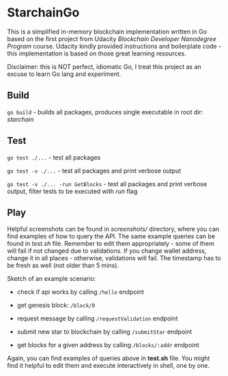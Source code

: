 # StarchainGo

This is a simplified in-memory blockchain implementation written in Go based on the first project from Udacity _Blockchain Developer Nanodegree Program_ course. Udacity kindly provided instructions and boilerplate code - this implementation is based on those great learning resources.

Disclaimer: this is NOT perfect, idiomatic Go, I treat this project as an excuse to learn Go lang and experiment.


## Build

`go build` - builds all packages, produces single executable in root dir: _starchain_


## Test

`go test ./...` - test all packages

`go test -v ./...` - test all packages and print verbose output

`go test -v ./... -run GetBlocks` - test all packages and print verbose output, filter tests to be executed with _run_ flag


## Play

Helpful screenshots can be found in _screenshots/_ directory, where you can find examples of how to query the API. The same example queries can be found in _test.sh_ file. Remember to edit them appropriately - some of them will fail if not changed due to validations. If you change wallet address, change it in all places - otherwise, validations will fail. The timestamp has to be fresh as well (not older than 5 mins).

Sketch of an example scenario:

- check if api works by calling `/hello` endpoint

- get genesis block: `/block/0`

- request message by calling `/requestValidation` endpoint

- submit new star to blockchain by calling `/submitStar` endpoint

- get blocks for a given address by calling `/blocks/:addr` endpoint

Again, you can find examples of queries above in **test.sh** file.
You might find it helpful to edit them and execute interactively in shell, one by one.
